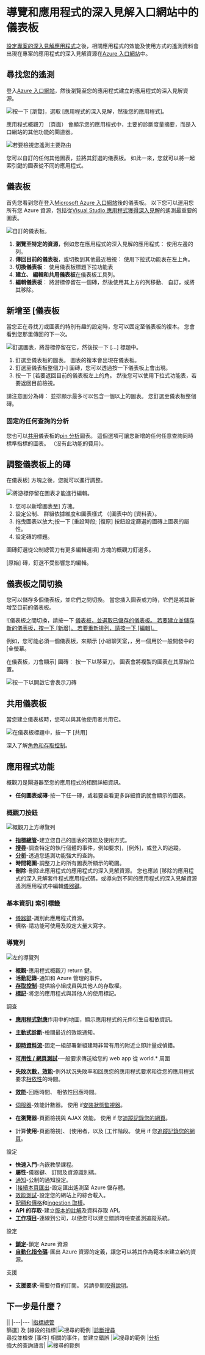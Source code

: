 <properties
    pageTitle="儀表板和應用程式的深入見解入口網站中的導覽 |Microsoft Azure"
    description="建立您的主要 APM 圖表和查詢的檢視。"
    services="application-insights"
    documentationCenter=""
    authors="alancameronwills"
    manager="douge"/>

<tags
    ms.service="application-insights"
    ms.workload="tbd"
    ms.tgt_pltfrm="ibiza"
    ms.devlang="multiple"
    ms.topic="article" 
    ms.date="10/18/2016"
    ms.author="awills"/>

# <a name="navigation-and-dashboards-in-the-application-insights-portal"></a>導覽和應用程式的深入見解入口網站中的儀表板

[設定專案的深入見解應用程式](app-insights-overview.md)之後，相關應用程式的效能及使用方式的遙測資料會出現在專案的應用程式的深入見解資源在[Azure 入口網站](https://portal.azure.com)中。


## <a name="find-your-telemetry"></a>尋找您的遙測

登入[Azure 入口網站](https://portal.azure.com)，然後瀏覽至您的應用程式建立的應用程式的深入見解資源。

![按一下 [瀏覽]，選取 [應用程式的深入見解，然後您的應用程式]。](./media/app-insights-dashboards/00-start.png)

應用程式概觀刀 （頁面） 會顯示您的應用程式中，主要的診斷度量摘要，而是入口網站的其他功能的閘道器。


![若要檢視您遙測主要路由](./media/app-insights-dashboards/010-oview.png)

您可以自訂的任何其他圖表，並將其釘選的儀表板。 如此一來，您就可以將一起索引鍵的圖表從不同的應用程式。


## <a name="dashboards"></a>儀表板

首先您看到您在登入[Microsoft Azure 入口網站](https://portal.azure.com)後的儀表板。 以下您可以運用您所有您 Azure 資源，包括從[Visual Studio 應用程式獲得深入見解](app-insights-overview.md)的遙測最重要的圖表。
 

![自訂的儀表板。](./media/app-insights-dashboards/31.png)


1. **瀏覽至特定的資源**，例如您在應用程式的深入見解的應用程式︰ 使用左邊的列。
2. **傳回目前的儀表板**，或切換到其他最近檢視︰ 使用下拉式功能表在左上角。
3. **切換儀表板**︰ 使用儀表板標題下拉功能表
4. **建立、 編輯和共用儀表板**在儀表板工具列。
5. **編輯儀表板**︰ 將游標停留在一個磚，然後使用其上方的列移動、 自訂，或將其移除。


## <a name="add-to-a-dashboard"></a>新增至 [儀表板

當您正在尋找刀或圖表的特別有趣的設定時，您可以固定至儀表板的複本。 您會看到您那里傳回的下一次。

![釘選圖表，將游標停留在它，然後按一下 [...] 標題中。](./media/app-insights-dashboards/33.png)

1. 釘選至儀表板的圖表。 圖表的複本會出現在儀表板。
2. 釘選至儀表板整個刀-] 圖磚，您可以透過按一下儀表板上會出現。
3. 按一下 [若要返回目前的儀表板左上的角。 然後您可以使用下拉式功能表，若要返回目前檢視。

請注意圖分為磚︰ 並排顯示最多可以包含一個以上的圖表。 您釘選至儀表板整個磚。

### <a name="pin-any-query-in-analytics"></a>固定的任何查詢的分析

您也可以[共用](#share-dashboards-with-your-team)儀表板的[pin 分析](app-insights-analytics-using.md#pin-to-dashboard)圖表。 這個選項可讓您新增的任何任意查詢同時標準指標的圖表。 （沒有此功能的費用）。

## <a name="adjust-a-tile-on-the-dashboard"></a>調整儀表板上的磚

在儀表板] 方塊之後，您就可以進行調整。

![將游標停留在圖表才能進行編輯。](./media/app-insights-dashboards/36.png)

1. 您可以新增圖表至] 方塊。 
2. 設定公制、 群組依據維度和圖表樣式 （[圖表中的 [資料表）。
3. 拖曳圖表以放大;按一下 [重設時段; [復原] 按鈕設定篩選的圖磚上圖表的屬性。
4. 設定磚的標題。

圖磚釘選從公制總管刀有更多編輯選項] 方塊的概觀刀釘選多。

[原始] 磚，釘選不受影響您的編輯。


## <a name="switch-between-dashboards"></a>儀表板之間切換

您可以儲存多個儀表板，並它們之間切換。 當您插入圖表或刀時，它們是將其新增至目前的儀表板。

![儀表板之間切換，請按一下 [儀表板，並選取已儲存的儀表板。 若要建立並儲存新的儀表板，按一下 [新增]。 若要重新排列，請按一下 [編輯]。](./media/app-insights-dashboards/32.png)

例如，您可能必須一個儀表板，來顯示 [小組聊天室，，另一個用於一般開發中的 [全螢幕。


在儀表板，刀會顯示] 圖磚︰ 按一下以移至刀。 圖表會將複製的圖表在其原始位置。

![按一下以開啟它會表示刀磚](./media/app-insights-dashboards/35.png)


## <a name="share-dashboards"></a>共用儀表板

當您建立儀表板時，您可以與其他使用者共用它。

![在儀表板標題中，按一下 [共用]](./media/app-insights-dashboards/41.png)

深入了解[角色和存取控制](app-insights-resources-roles-access-control.md)。

## <a name="app-navigation"></a>應用程式功能

概觀刀是閘道器至您的應用程式的相關詳細資訊。

* **任何圖表或磚**-按一下任一磚，或若要查看更多詳細資訊就會顯示的圖表。

### <a name="overview-blade-buttons"></a>概觀刀按鈕


![概觀刀上方導覽列](./media/app-insights-dashboards/app-overview-top-nav.png)


* [**指標總管**](app-insights-metrics-explorer.md)-建立您自己的圖表的效能及使用方式。
* [**搜尋**](app-insights-diagnostic-search.md)-調查特定的執行個體的事件，例如要求]，[例外]，或登入的追蹤。
* [**分析**](app-insights-analytics.md)-透過您遙測功能強大的查詢。
* **時間範圍**-調整刀上的所有圖表所顯示的範圍。
* **刪除**-刪除此應用程式的應用程式的深入見解資源。 您也應該 [移除的應用程式的深入見解套件程式應用程式碼，或導向到不同的應用程式的深入見解資源遙測應用程式中編輯[儀器鍵](app-insights-create-new-resource.md#copy-the-instrumentation-key)。

### <a name="essentials-tab"></a>基本資訊] 索引標籤

* [儀器鍵](app-insights-create-new-resource.md#copy-the-instrumentation-key)-識別此應用程式資源。 
* 價格-請功能可使用及設定大量大寫字。


### <a name="app-navigation-bar"></a>導覽列


![左的導覽列](./media/app-insights-dashboards/app-left-nav-bar.png)

* **概觀**-應用程式概觀刀 return 鍵。
* **活動記錄**-通知和 Azure 管理的事件。
* [**存取控制**](app-insights-resources-roles-access-control.md)-提供給小組成員與其他人的存取權。
* [**標記**](../resource-group-using-tags.md)-將您的應用程式與其他人的使用標記。

調查

* [**應用程式對應**](app-insights-app-map.md)作用中的地圖，顯示應用程式的元件衍生自相依資訊。
* [**主動式診斷**](app-insights-proactive-diagnostics.md)-檢閱最近的效能通知。
* [**即時資料流**](app-insights-metrics-explorer.md#live-stream)-固定一組部署新組建時非常有用的附近立即計量或偵錯。
* [**可用性 / 網頁測試**](app-insights-monitor-web-app-availability.md)-一般要求傳送給您的 web app 從 world.* 周圍 
* [**失敗次數，效能**](app-insights-web-monitor-performance.md)-例外狀況失敗率和回應您的應用程式要求和從您的應用程式要求[相依性](app-insights-asp-net-dependencies.md)的時間。
* [**效能**](app-insights-web-monitor-performance.md)-回應時間、 相依性回應時間。 
* [伺服器](app-insights-web-monitor-performance.md)-效能計數器。 使用 if[安裝狀態監視器](app-insights-monitor-performance-live-website-now.md)。

* **在瀏覽器**-頁面檢視與 AJAX 效能。 使用 if 您[追蹤記錄您的網頁](app-insights-javascript.md)。
* 計算**使用**-頁面檢視]、 [使用者，以及 [工作階段。 使用 if 您[追蹤記錄您的網頁](app-insights-javascript.md)。

設定

* **快速入門**-內嵌教學課程。
* **屬性**-儀器鍵、 訂閱及資源識別碼。
* [通知](app-insights-alerts.md)-公制的通知設定。
* [[接續本頁匯出](app-insights-export-telemetry.md)-設定匯出遙測至 Azure 儲存體。
* [效能測試](app-insights-monitor-web-app-availability.md#performance-tests)-設定您的網站上的綜合載入。
* [配額和價格](app-insights-pricing.md)和[ingestion 取樣](app-insights-sampling.md)。
* **API 的存取**-建立[版本的註解](app-insights-annotations.md)及資料存取 API。
* [**工作項目**](app-insights-diagnostic-search.md#create-work-item)-連線到公司，以便您可以建立錯誤時檢查遙測追蹤系統。

設定


* [**鎖定**](..\resource-group-lock-resources.md)-鎖定 Azure 資源
* [**自動化指令碼**](app-insights-powershell.md)-匯出 Azure 資源的定義，讓您可以將其作為範本來建立新的資源。

支援

* **支援要求**-需要付費的訂閱。 另請參閱[取得說明](app-insights-get-dev-support.md)。

## <a name="whats-next"></a>下一步是什麼？

||
|---|---
|[指標總管](app-insights-metrics-explorer.md)<br/>篩選] 及 [線段的指標|![搜尋的範例](./media/app-insights-dashboards/64.png)
|[診斷搜尋](app-insights-diagnostic-search.md)<br/>尋找並檢查 [事件] 相關的事件，並建立錯誤 |![搜尋的範例](./media/app-insights-dashboards/61.png)
|[分析](app-insights-analytics.md)<br/>強大的查詢語言| ![搜尋的範例](./media/app-insights-dashboards/63.png)





